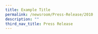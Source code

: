 ```yaml
---
title: Example Title
permalink: /newsroom/Press-Release/2010
description: ""
third_nav_title: Press Release
---
```

